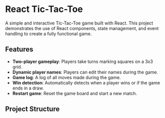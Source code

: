 # React Tic-Tac-Toe

A simple and interactive Tic-Tac-Toe game built with React. This project demonstrates the use of React components, state management, and event handling to create a fully functional game.

## Features

- **Two-player gameplay**: Players take turns marking squares on a 3x3 grid.
- **Dynamic player names**: Players can edit their names during the game.
- **Game log**: A log of all moves made during the game.
- **Win detection**: Automatically detects when a player wins or if the game ends in a draw.
- **Restart game**: Reset the game board and start a new match.

## Project Structure
